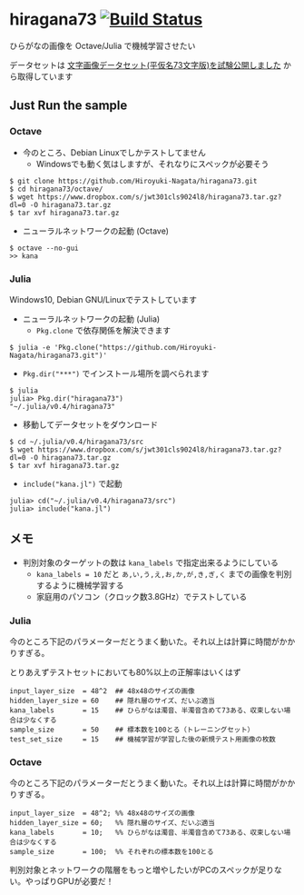 # hiragana73 [![Build Status](https://travis-ci.org/Hiroyuki-Nagata/hiragana73.svg?branch=master)](https://travis-ci.org/Hiroyuki-Nagata/hiragana73)

ひらがなの画像を Octave/Julia で機械学習させたい

データセットは [文字画像データセット(平仮名73文字版)を試験公開しました](https://lab.ndl.go.jp/cms/hiragana73) から取得しています

## Just Run the sample

### Octave

* 今のところ、Debian Linuxでしかテストしてません
    * Windowsでも動く気はしますが、それなりにスペックが必要そう

```
$ git clone https://github.com/Hiroyuki-Nagata/hiragana73.git
$ cd hiragana73/octave/
$ wget https://www.dropbox.com/s/jwt301cls9024l8/hiragana73.tar.gz?dl=0 -O hiragana73.tar.gz
$ tar xvf hiragana73.tar.gz
```

* ニューラルネットワークの起動 (Octave)

```
$ octave --no-gui
>> kana
```

### Julia

Windows10, Debian GNU/Linuxでテストしています

* ニューラルネットワークの起動 (Julia)
    * `Pkg.clone` で依存関係を解決できます

```
$ julia -e 'Pkg.clone("https://github.com/Hiroyuki-Nagata/hiragana73.git")'
```

* `Pkg.dir("***")` でインストール場所を調べられます

```
$ julia
julia> Pkg.dir("hiragana73")
"~/.julia/v0.4/hiragana73"
```

* 移動してデータセットをダウンロード

```
$ cd ~/.julia/v0.4/hiragana73/src
$ wget https://www.dropbox.com/s/jwt301cls9024l8/hiragana73.tar.gz?dl=0 -O hiragana73.tar.gz
$ tar xvf hiragana73.tar.gz
```

* `include("kana.jl")` で起動

```
julia> cd("~/.julia/v0.4/hiragana73/src")
julia> include("kana.jl")
```

## メモ

* 判別対象のターゲットの数は `kana_labels` で指定出来るようにしている
    * `kana_labels = 10` だと `あ,い,う,え,お,か,が,き,ぎ,く` までの画像を判別するように機械学習する
    * 家庭用のパソコン（クロック数3.8GHz）でテストしている

### Julia

今のところ下記のパラメーターだとうまく動いた。それ以上は計算に時間がかかりすぎる。

とりあえずテストセットにおいても80%以上の正解率はいくはず

```
input_layer_size  = 48^2  ## 48x48のサイズの画像
hidden_layer_size = 60    ## 隠れ層のサイズ、だいぶ適当
kana_labels       = 15    ## ひらがなは濁音、半濁音含めて73ある、収束しない場合は少なくする
sample_size       = 50    ## 標本数を100とる（トレーニングセット）
test_set_size     = 15    ## 機械学習が学習した後の新規テスト用画像の枚数
```

### Octave

今のところ下記のパラメーターだとうまく動いた。それ以上は計算に時間がかかりすぎる。

```
input_layer_size  = 48^2; %% 48x48のサイズの画像
hidden_layer_size = 60;   %% 隠れ層のサイズ、だいぶ適当
kana_labels       = 10;   %% ひらがなは濁音、半濁音含めて73ある、収束しない場合は少なくする
sample_size       = 100;  %% それぞれの標本数を100とる
```

判別対象とネットワークの階層をもっと増やしたいがPCのスペックが足りない。やっぱりGPUが必要だ！
